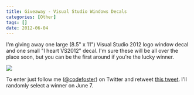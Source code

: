 ```yaml
---
title: Giveaway - Visual Studio Windows Decals
categories: [Other]
tags: []
date: 2012-06-04
---
```


I&#39;m giving away one large (8.5" x 11") Visual Studio 2012 logo window decal and one small "I heart VS2012" decal. I&#39;m sure these will be all over the place soon, but you can be the first around if you&#39;re the lucky winner.


![](/files/giveawaydecal_01.jpg)

To enter just follow me ([@codefoster](http://www.twitter.com/codefoster)) on Twitter and retweet [this tweet](https://twitter.com/codefoster/status/209811082200625153). I&#39;ll randomly select a winner on June 7.